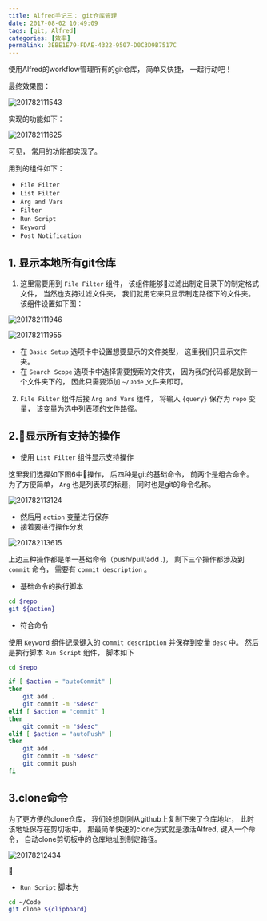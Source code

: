 ```yaml
---
title: Alfred手记三： git仓库管理
date: 2017-08-02 10:49:09
tags: [git, Alfred]
categories: [效率]
permalink: 3EBE1E79-FDAE-4322-9507-D0C3D9B7517C
---
```


使用Alfred的workflow管理所有的git仓库， 简单又快捷， 一起行动吧！

最终效果图：

![201782111543](alfred3-git/201782111543.png)

实现的功能如下：

![201782111625](/Users/hua/Code/geekerhua/_posts/efficiency/alfred3-git/201782111625.png)

可见， 常用的功能都实现了。

用到的组件如下：

* `File Filter`
* `List Filter`
* `Arg and Vars`
* `Filter`
* `Run Script`
* `Keyword`
* `Post Notification`

## 1. 显示本地所有git仓库

1. 这里需要用到 `File Filter` 组件， 该组件能够过滤出制定目录下的制定格式文件， 当然也支持过滤文件夹， 我们就用它来只显示制定路径下的文件夹。 该组件设置如下图：



![201782111946](alfred3-git/201782111946.png)



![201782111955](alfred3-git/201782111955.png)

* 在 `Basic Setup` 选项卡中设置想要显示的文件类型， 这里我们只显示文件夹。
* 在 `Search Scope` 选项卡中选择需要搜索的文件夹， 因为我的代码都是放到一个文件夹下的， 因此只需要添加 `~/Dode` 文件夹即可。

2. `File Filter` 组件后接 `Arg and Vars` 组件， 将输入 `{query}` 保存为 `repo` 变量， 该变量为选中列表项的文件路径。

## 2.显示所有支持的操作

* 使用 `List Filter` 组件显示支持操作

这里我们选择如下图6中操作， 后四种是git的基础命令， 前两个是组合命令。 为了方便简单， `Arg` 也是列表项的标题， 同时也是git的命令名称。

![201782113124](alfred3-git/201782113124.png)

* 然后用 `action` 变量进行保存
* 接着要进行操作分发



![201782113615](alfred3-git/201782113615.png)

上边三种操作都是单一基础命令（push/pull/add .)， 剩下三个操作都涉及到 `commit` 命令， 需要有 `commit description` 。

* 基础命令的执行脚本

``` bash
cd $repo
git ${action}
```

* 符合命令

使用 `Keyword` 组件记录键入的 `commit description` 并保存到变量 `desc` 中。 然后是执行脚本 `Run Script` 组件， 脚本如下

``` bash
cd $repo

if [ $action = "autoCommit" ]
then
	git add .
	git commit -m "$desc"
elif [ $action = "commit" ]
then
    git commit -m "$desc"
elif [ $action = "autoPush" ]
then
	git add .
	git commit -m "$desc"
	git commit push
fi
```

## 3.clone命令

为了更方便的clone仓库， 我们设想刚刚从github上复制下来了仓库地址， 此时该地址保存在剪切板中， 那最简单快速的clone方式就是激活Alfred, 键入一个命令， 自动clone剪切板中的仓库地址到制定路径。

![20178212434](alfred3-git/20178212434.png)



* `Run Script` 脚本为

``` bash
cd ~/Code
git clone ${clipboard}
```
